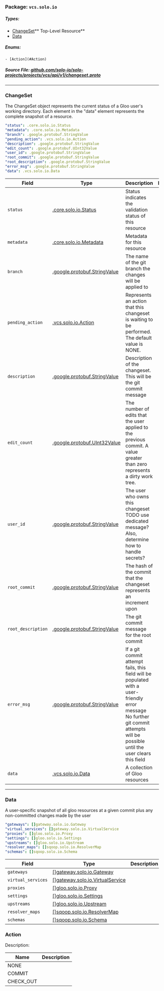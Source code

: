 <!-- Code generated by solo-kit. DO NOT EDIT. -->

### Package: `vcs.solo.io` 
##### Types:


- [ChangeSet](#ChangeSet)** Top-Level Resource**
- [Data](#Data)
  

 

##### Enums:


	- [Action](#Action)



##### Source File: [github.com/solo-io/solo-projects/projects/vcs/api/v1/changeset.proto](https://github.com/solo-io/solo-projects/blob/master/projects/vcs/api/v1/changeset.proto)





---
### <a name="ChangeSet">ChangeSet</a>

 

The ChangeSet object represents the current status of a Gloo user's working directory. Each element in the "data"
element represents the complete snapshot of a resource.

```yaml
"status": .core.solo.io.Status
"metadata": .core.solo.io.Metadata
"branch": .google.protobuf.StringValue
"pending_action": .vcs.solo.io.Action
"description": .google.protobuf.StringValue
"edit_count": .google.protobuf.UInt32Value
"user_id": .google.protobuf.StringValue
"root_commit": .google.protobuf.StringValue
"root_description": .google.protobuf.StringValue
"error_msg": .google.protobuf.StringValue
"data": .vcs.solo.io.Data

```

| Field | Type | Description | Default |
| ----- | ---- | ----------- |----------- | 
| `status` | [.core.solo.io.Status](../../../../../solo-kit/api/v1/status.proto.sk.md#Status) | Status indicates the validation status of this resource |  |
| `metadata` | [.core.solo.io.Metadata](../../../../../solo-kit/api/v1/metadata.proto.sk.md#Metadata) | Metadata for this resource |  |
| `branch` | [.google.protobuf.StringValue](https://developers.google.com/protocol-buffers/docs/reference/csharp/class/google/protobuf/well-known-types/string-value) | The name of the git branch the changes will be applied to |  |
| `pending_action` | [.vcs.solo.io.Action](changeset.proto.sk.md#Action) | Represents an action that this changeset is waiting to be performed. The default value is NONE. |  |
| `description` | [.google.protobuf.StringValue](https://developers.google.com/protocol-buffers/docs/reference/csharp/class/google/protobuf/well-known-types/string-value) | Description of the changeset. This will be the git commit message |  |
| `edit_count` | [.google.protobuf.UInt32Value](https://developers.google.com/protocol-buffers/docs/reference/csharp/class/google/protobuf/well-known-types/u-int-32-value) | The number of edits that the user applied to the previous commit. A value greater than zero represents a dirty work tree. |  |
| `user_id` | [.google.protobuf.StringValue](https://developers.google.com/protocol-buffers/docs/reference/csharp/class/google/protobuf/well-known-types/string-value) | The user who owns this changeset TODO use dedicated message? Also, determine how to handle secrets? |  |
| `root_commit` | [.google.protobuf.StringValue](https://developers.google.com/protocol-buffers/docs/reference/csharp/class/google/protobuf/well-known-types/string-value) | The hash of the commit that the changeset represents an increment upon |  |
| `root_description` | [.google.protobuf.StringValue](https://developers.google.com/protocol-buffers/docs/reference/csharp/class/google/protobuf/well-known-types/string-value) | The git commit message for the root commit |  |
| `error_msg` | [.google.protobuf.StringValue](https://developers.google.com/protocol-buffers/docs/reference/csharp/class/google/protobuf/well-known-types/string-value) | If a git commit attempt fails, this field will be populated with a user-friendly error message No further git commit attempts will be possible until the user clears this field |  |
| `data` | [.vcs.solo.io.Data](changeset.proto.sk.md#Data) | A collection of Gloo resources |  |




---
### <a name="Data">Data</a>

 
A user-specific snapshot of all gloo resources at a given commit plus any non-committed changes made by the user

```yaml
"gateways": []gateway.solo.io.Gateway
"virtual_services": []gateway.solo.io.VirtualService
"proxies": []gloo.solo.io.Proxy
"settings": []gloo.solo.io.Settings
"upstreams": []gloo.solo.io.Upstream
"resolver_maps": []sqoop.solo.io.ResolverMap
"schemas": []sqoop.solo.io.Schema

```

| Field | Type | Description | Default |
| ----- | ---- | ----------- |----------- | 
| `gateways` | [[]gateway.solo.io.Gateway](../../../gateway/api/v1/gateway.proto.sk.md#Gateway) |  |  |
| `virtual_services` | [[]gateway.solo.io.VirtualService](../../../gateway/api/v1/virtual_service.proto.sk.md#VirtualService) |  |  |
| `proxies` | [[]gloo.solo.io.Proxy](../../../gloo/api/v1/proxy.proto.sk.md#Proxy) |  |  |
| `settings` | [[]gloo.solo.io.Settings](../../../gloo/api/v1/settings.proto.sk.md#Settings) |  |  |
| `upstreams` | [[]gloo.solo.io.Upstream](../../../gloo/api/v1/upstream.proto.sk.md#Upstream) |  |  |
| `resolver_maps` | [[]sqoop.solo.io.ResolverMap](../../../sqoop/api/v1/resolver_map.proto.sk.md#ResolverMap) |  |  |
| `schemas` | [[]sqoop.solo.io.Schema](../../../sqoop/api/v1/schema.proto.sk.md#Schema) |  |  |



  
### <a name="Action">Action</a>

Description: 

| Name | Description |
| ----- | ----------- | 
| NONE |  |
| COMMIT |  |
| CHECK_OUT |  |


<!-- Start of HubSpot Embed Code -->
<script type="text/javascript" id="hs-script-loader" async defer src="//js.hs-scripts.com/5130874.js"></script>
<!-- End of HubSpot Embed Code -->
